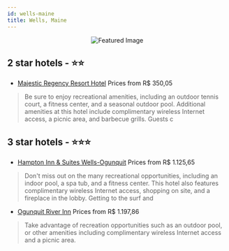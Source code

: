 ```yaml
---
id: wells-maine
title: Wells, Maine
---
```


<center><img src="https://i.travelapi.com/hotels/2000000/1500000/1494900/1494804/542754d9_z.jpg" alt="Featured Image" /></center>


##  2 star hotels - ⭐️⭐️

-    [Majestic Regency Resort Hotel](https://us.hurb.com/hotels/wells/majestic-regency-resort-hotel-JNP-JP988050?cmp=18055) Prices from R$ 350,05
   > Be sure to enjoy recreational amenities, including an outdoor tennis court, a fitness center, and a seasonal outdoor pool. Additional amenities at this hotel include complimentary wireless Internet access, a picnic area, and barbecue grills. Guests c

##  3 star hotels - ⭐️⭐️⭐️

-    [Hampton Inn & Suites Wells-Ogunquit](https://us.hurb.com/hotels/wells/hampton-inn-suites-wells-ogunquit-JNP-JP081217?cmp=18055) Prices from R$ 1.125,65
   > Don't miss out on the many recreational opportunities, including an indoor pool, a spa tub, and a fitness center. This hotel also features complimentary wireless Internet access, shopping on site, and a fireplace in the lobby. Getting to the surf and
-    [Ogunquit River Inn](https://us.hurb.com/hotels/wells/ogunquit-river-inn-JNP-JP041913?cmp=18055) Prices from R$ 1.197,86
   > Take advantage of recreation opportunities such as an outdoor pool, or other amenities including complimentary wireless Internet access and a picnic area.
